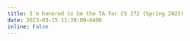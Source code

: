```yaml
---
title: I'm honored to be the TA for CS 272 (Spring 2023)
date: 2023-03-15 11:30:00-0400
inline: False
---
```

